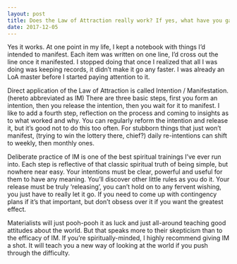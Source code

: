 ```yaml
---
layout: post
title: Does the Law of Attraction really work? If yes, what have you gained out of it?
date: 2017-12-05
---
```


<p>Yes it works. At one point in my life, I kept a notebook with things I’d intended to manifest. Each item was written on one line, I’d cross out the line once it manifested. I stopped doing that once I realized that all I was doing was keeping records, it didn’t make it go any faster. I was already an LoA master before I started paying attention to it.</p><p>Direct application of the Law of Attraction is called Intention / Manifestation. (hereto abbreviated as IM) There are three basic steps, first you form an intention, then you release the intention, then you wait for it to manifest. I like to add a fourth step, reflection on the process and coming to insights as to what worked and why. You can regularly reform the intention and release it, but it’s good not to do this too often. For stubborn things that just won’t manifest, (trying to win the lottery there, chief?) daily re-intentions can shift to weekly, then monthly ones.</p><p>Deliberate practice of IM is one of the best spiritual trainings I’ve ever run into. Each step is reflective of that classic spiritual truth of being simple, but nowhere near easy. Your intentions must be clear, powerful and useful for them to have any meaning. You’ll discover other little rules as you do it. Your release must be truly ‘releasing’, you can’t hold on to any fervent wishing, you just have to really let it go. If you need to come up with contingency plans if it’s that important, but don’t obsess over it if you want the greatest effect.</p><p>Materialists will just pooh-pooh it as luck and just all-around teaching good attitudes about the world. But that speaks more to their skepticism than to the efficacy of IM. If you’re spiritually-minded, I highly recommend giving IM a shot. It will teach you a new way of looking at the world if you push through the difficulty.</p>
